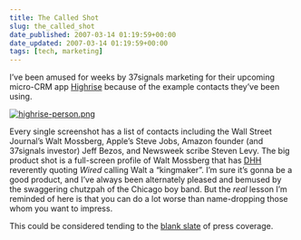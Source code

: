 ```yaml
---
title: The Called Shot
slug: the_called_shot
date_published: 2007-03-14 01:19:59+00:00
date_updated: 2007-03-14 01:19:59+00:00
tags: [tech, marketing]
---
```

I’ve been amused for weeks by 37signals marketing for their upcoming micro-CRM app [Highrise](http://www.highrisehq.com/) because of the example contacts they’ve been using.

[![highrise-person.png](/images/highrise-person.png)](http://www.37signals.com/svn/images/tour-person.png)

Every single screenshot has a list of contacts including the Wall Street Journal’s Walt Mossberg, Apple’s Steve Jobs, Amazon founder (and 37signals investor) Jeff Bezos, and Newsweek scribe Steven Levy. The big product shot is a full-screen profile of Walt Mossberg that has [DHH](http://www.loudthinking.com/) reverently quoting *Wired* calling Walt a “kingmaker”. I’m sure it’s gonna be a good product, and I’ve always been alternately pleased and bemused by the swaggering chutzpah of the Chicago boy band. But the *real* lesson I’m reminded of here is that you can do a lot worse than name-dropping those whom you want to impress.

This could be considered tending to the [blank slate](http://www.37signals.com/svn/archives/000375.php) of press coverage.
